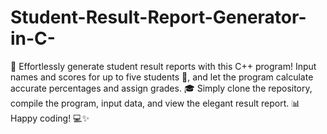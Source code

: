 # Student-Result-Report-Generator-in-C-
 🚀 Effortlessly generate student result reports with this C++ program! Input names and scores for up to five students 📝, and let the program calculate accurate percentages and assign grades. 🎓 Simply clone the repository, compile the program, input data, and view the elegant result report. 📊 Happy coding! 💻✨
